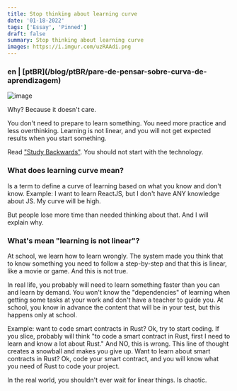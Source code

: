 ```yaml
---
title: Stop thinking about learning curve
date: '01-18-2022'
tags: ['Essay', 'Pinned']
draft: false
summary: Stop thinking about learning curve
images: https://i.imgur.com/uzRAAdi.png
---
```


<h3>en | [ptBR](/blog/ptBR/pare-de-pensar-sobre-curva-de-aprendizagem)</h3>

![image](https://i.imgur.com/uzRAAdi.png)

Why? Because it doesn't care.

You don't need to prepare to learn something. You need more practice and less overthinking. Learning is not linear, and you will not get expected results when you start something.

Read ["Study Backwards"](https://sibelius.substack.com/p/study-backwards). You should not start with the technology.

### What does learning curve mean?

Is a term to define a curve of learning based on what you know and don't know. Example: I want to learn ReactJS, but I don't have ANY knowledge about JS. My curve will be high.

But people lose more time than needed thinking about that. And I will explain why.

### What's mean "learning is not linear"?

At school, we learn how to learn wrongly. The system made you think that to know something you need to follow a step-by-step and that this is linear, like a movie or game. And this is not true.

In real life, you probably will need to learn something faster than you can and learn by demand. You won't know the "dependencies" of learning when getting some tasks at your work and don't have a teacher to guide you. At school, you know in advance the content that will be in your test, but this happens only at school.

Example: want to code smart contracts in Rust? Ok, try to start coding. If you slice, probably will think "to code a smart contract in Rust, first I need to learn and know a lot about Rust." And NO, this is wrong. This line of thought creates a snowball and makes you give up. Want to learn about smart contracts in Rust? Ok, code your smart contract, and you will know what you need of Rust to code your project.

In the real world, you shouldn't ever wait for linear things. Is chaotic.
